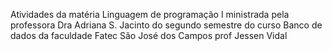 Atividades da matéria Linguagem de programação I ministrada pela professora Dra Adriana S. Jacinto do segundo semestre do curso Banco de dados da faculdade Fatec São José dos Campos prof Jessen Vidal 
